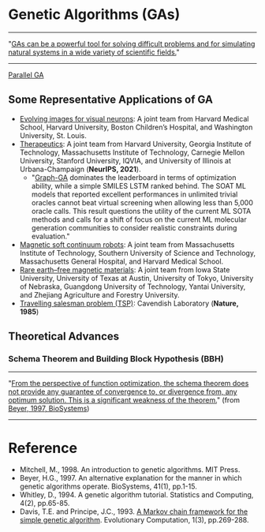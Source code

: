 # Genetic Algorithms (GAs)

******* *** *******
"[GAs can be a powerful tool for solving difficult problems and for simulating natural systems in a wide variety of scientific fields.](https://direct.mit.edu/books/book/4675/An-Introduction-to-Genetic-Algorithms)"
******* *** *******

[Parallel GA](https://www.sciencedirect.com/science/article/pii/S0048969722066438)

## Some Representative Applications of GA

* [Evolving images for visual neurons](https://www.sciencedirect.com/science/article/pii/S0092867419303915): A joint team from Harvard Medical School, Harvard University, Boston Children’s Hospital, and Washington University, St. Louis.
* [Therapeutics](https://openreview.net/forum?id=8nvgnORnoWr): A joint team from Harvard University, Georgia Institute of Technology, Massachusetts Institute of Technology, Carnegie Mellon University, Stanford University, IQVIA, and University of Illinois at Urbana-Champaign (**NeurIPS, 2021**).
  * "[Graph-GA](https://pubs.rsc.org/en/content/articlehtml/2017/sc/c8sc05372c) dominates the leaderboard in terms of optimization ability, while a simple SMILES LSTM ranked behind. The SOAT ML models that reported excellent performances in unlimited trivial oracles cannot beat virtual screening when allowing less than 5,000 oracle calls. This result questions the utility of the current ML SOTA methods and calls for a shift of focus on the current ML molecular generation communities to consider realistic constraints during evaluation."
* [Magnetic soft continuum robots](https://www.pnas.org/doi/abs/10.1073/pnas.2021922118): A joint team from Massachusetts Institute of Technology, Southern University of Science and Technology, Massachusetts General Hospital, and Harvard Medical School.
* [Rare earth–free magnetic materials](https://www.pnas.org/doi/abs/10.1073/pnas.2204485119): A joint team from Iowa State University, University of Texas at Austin, University of Tokyo, University of Nebraska, Guangdong University of
Technology, Yantai University, and Zhejiang Agriculture and Forestry University.
* [Travelling salesman problem (TSP)](https://www.nature.com/articles/317804a0): Cavendish Laboratory (**Nature, 1985**)

## Theoretical Advances

### Schema Theorem and Building Block Hypothesis (BBH)

*******
"[From the perspective of function optimization, the schema theorem does not provide any guarantee of convergence to, or divergence from, any optimum solution. This is a significant weakness of the theorem.](https://www.sciencedirect.com/science/article/abs/pii/S0303264796016577)" (from [Beyer, 1997, BioSystems](https://www.sciencedirect.com/science/article/abs/pii/S0303264796016577))
*******

# Reference

* Mitchell, M., 1998. An introduction to genetic algorithms. MIT Press.
* Beyer, H.G., 1997. An alternative explanation for the manner in which genetic algorithms operate. BioSystems, 41(1), pp.1-15.
* Whitley, D., 1994. A genetic algorithm tutorial. Statistics and Computing, 4(2), pp.65-85.
* Davis, T.E. and Principe, J.C., 1993. [A Markov chain framework for the simple genetic algorithm](https://direct.mit.edu/evco/article-abstract/1/3/269/1108/A-Markov-Chain-Framework-for-the-Simple-Genetic). Evolutionary Computation, 1(3), pp.269-288.

